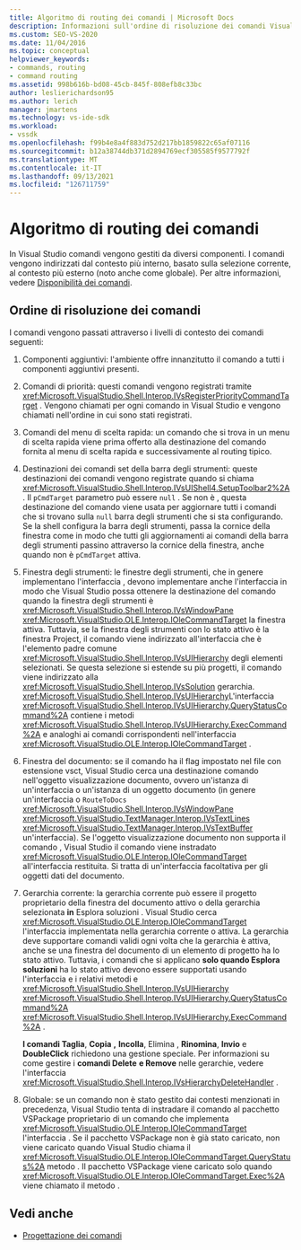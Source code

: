 ```yaml
---
title: Algoritmo di routing dei comandi | Microsoft Docs
description: Informazioni sull'ordine di risoluzione dei comandi Visual Studio comandi vengono gestiti da componenti diversi e indirizzati dal contesto più interno al contesto più esterno.
ms.custom: SEO-VS-2020
ms.date: 11/04/2016
ms.topic: conceptual
helpviewer_keywords:
- commands, routing
- command routing
ms.assetid: 998b616b-bd08-45cb-845f-808efb8c33bc
author: leslierichardson95
ms.author: lerich
manager: jmartens
ms.technology: vs-ide-sdk
ms.workload:
- vssdk
ms.openlocfilehash: f99b4e8a4f883d752d217bb1859822c65af07116
ms.sourcegitcommit: b12a38744db371d2894769ecf305585f9577792f
ms.translationtype: MT
ms.contentlocale: it-IT
ms.lasthandoff: 09/13/2021
ms.locfileid: "126711759"
---
```

# <a name="command-routing-algorithm"></a>Algoritmo di routing dei comandi
In Visual Studio comandi vengono gestiti da diversi componenti. I comandi vengono indirizzati dal contesto più interno, basato sulla selezione corrente, al contesto più esterno (noto anche come globale). Per altre informazioni, vedere [Disponibilità dei comandi](../../extensibility/internals/command-availability.md).

## <a name="order-of-command-resolution"></a>Ordine di risoluzione dei comandi
 I comandi vengono passati attraverso i livelli di contesto dei comandi seguenti:

1. Componenti aggiuntivi: l'ambiente offre innanzitutto il comando a tutti i componenti aggiuntivi presenti.

2. Comandi di priorità: questi comandi vengono registrati tramite <xref:Microsoft.VisualStudio.Shell.Interop.IVsRegisterPriorityCommandTarget> . Vengono chiamati per ogni comando in Visual Studio e vengono chiamati nell'ordine in cui sono stati registrati.

3. Comandi del menu di scelta rapida: un comando che si trova in un menu di scelta rapida viene prima offerto alla destinazione del comando fornita al menu di scelta rapida e successivamente al routing tipico.

4. Destinazioni dei comandi set della barra degli strumenti: queste destinazioni dei comandi vengono registrate quando si chiama <xref:Microsoft.VisualStudio.Shell.Interop.IVsUIShell4.SetupToolbar2%2A> . Il `pCmdTarget` parametro può essere `null` . Se non è , questa destinazione del comando viene usata per aggiornare tutti i comandi che si trovano sulla `null` barra degli strumenti che si sta configurando. Se la shell configura la barra degli strumenti, passa la cornice della finestra come in modo che tutti gli aggiornamenti ai comandi della barra degli strumenti passino attraverso la cornice della finestra, anche quando non è `pCmdTarget` attiva.

5. Finestra degli strumenti: le finestre degli strumenti, che in genere implementano l'interfaccia , devono implementare anche l'interfaccia in modo che Visual Studio possa ottenere la destinazione del comando quando la finestra degli strumenti è <xref:Microsoft.VisualStudio.Shell.Interop.IVsWindowPane> <xref:Microsoft.VisualStudio.OLE.Interop.IOleCommandTarget> la finestra attiva. Tuttavia, se la finestra degli  strumenti con lo stato attivo è la finestra Project, il comando viene indirizzato all'interfaccia che è l'elemento padre comune <xref:Microsoft.VisualStudio.Shell.Interop.IVsUIHierarchy> degli elementi selezionati. Se questa selezione si estende su più progetti, il comando viene indirizzato alla <xref:Microsoft.VisualStudio.Shell.Interop.IVsSolution> gerarchia. <xref:Microsoft.VisualStudio.Shell.Interop.IVsUIHierarchy>L'interfaccia <xref:Microsoft.VisualStudio.Shell.Interop.IVsUIHierarchy.QueryStatusCommand%2A> contiene i metodi <xref:Microsoft.VisualStudio.Shell.Interop.IVsUIHierarchy.ExecCommand%2A> e analoghi ai comandi corrispondenti nell'interfaccia <xref:Microsoft.VisualStudio.OLE.Interop.IOleCommandTarget> .

6. Finestra del documento: se il comando ha il flag impostato nel file con estensione vsct, Visual Studio cerca una destinazione comando nell'oggetto visualizzazione documento, ovvero un'istanza di un'interfaccia o un'istanza di un oggetto documento (in genere un'interfaccia o `RouteToDocs`  <xref:Microsoft.VisualStudio.Shell.Interop.IVsWindowPane> <xref:Microsoft.VisualStudio.TextManager.Interop.IVsTextLines> <xref:Microsoft.VisualStudio.TextManager.Interop.IVsTextBuffer> un'interfaccia). Se l'oggetto visualizzazione documento non supporta il comando , Visual Studio il comando viene instradato <xref:Microsoft.VisualStudio.OLE.Interop.IOleCommandTarget> all'interfaccia restituita. Si tratta di un'interfaccia facoltativa per gli oggetti dati del documento.

7. Gerarchia corrente: la gerarchia corrente può essere il progetto proprietario della finestra del documento attivo o della gerarchia selezionata **in** Esplora soluzioni . Visual Studio cerca <xref:Microsoft.VisualStudio.OLE.Interop.IOleCommandTarget> l'interfaccia implementata nella gerarchia corrente o attiva. La gerarchia deve supportare comandi validi ogni volta che la gerarchia è attiva, anche se una finestra del documento di un elemento di progetto ha lo stato attivo. Tuttavia, i comandi che si applicano **solo quando Esplora soluzioni** ha lo stato attivo devono essere supportati usando l'interfaccia e i relativi metodi e <xref:Microsoft.VisualStudio.Shell.Interop.IVsUIHierarchy> <xref:Microsoft.VisualStudio.Shell.Interop.IVsUIHierarchy.QueryStatusCommand%2A> <xref:Microsoft.VisualStudio.Shell.Interop.IVsUIHierarchy.ExecCommand%2A> .

     **I comandi Taglia**, **Copia** **,** **Incolla**, Elimina , **Rinomina**, **Invio** e **DoubleClick** richiedono una gestione speciale. Per informazioni su come gestire i **comandi Delete** **e Remove** nelle gerarchie, vedere l'interfaccia <xref:Microsoft.VisualStudio.Shell.Interop.IVsHierarchyDeleteHandler> .

8. Globale: se un comando non è stato gestito dai contesti menzionati in precedenza, Visual Studio tenta di instradare il comando al pacchetto VSPackage proprietario di un comando che implementa <xref:Microsoft.VisualStudio.OLE.Interop.IOleCommandTarget> l'interfaccia . Se il pacchetto VSPackage non è già stato caricato, non viene caricato quando Visual Studio chiama il <xref:Microsoft.VisualStudio.OLE.Interop.IOleCommandTarget.QueryStatus%2A> metodo . Il pacchetto VSPackage viene caricato solo quando <xref:Microsoft.VisualStudio.OLE.Interop.IOleCommandTarget.Exec%2A> viene chiamato il metodo .

## <a name="see-also"></a>Vedi anche
- [Progettazione dei comandi](../../extensibility/internals/command-design.md)
